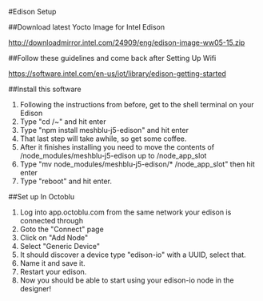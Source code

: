 
#Edison Setup

##Download latest Yocto Image for Intel Edison

http://downloadmirror.intel.com/24909/eng/edison-image-ww05-15.zip


##Follow these guidelines and come back after Setting Up Wifi

https://software.intel.com/en-us/iot/library/edison-getting-started

##Install this software

1. Following the instructions from before, get to the shell terminal on your Edison
2. Type "cd /~" and hit enter
3. Type "npm install meshblu-j5-edison" and hit enter
4. That last step will take awhile, so get some coffee.
5. After it finishes installing you need to move the contents of /node_modules/meshblu-j5-edison up to /node_app_slot
6. Type "mv node_modules/meshblu-j5-edison/* /node_app_slot" then hit enter
7. Type "reboot" and hit enter.

##Set up In Octoblu

1. Log into app.octoblu.com from the same network your edison is connected through
2. Goto the "Connect" page
3. Click on "Add Node"
4. Select "Generic Device"
5. It should discover a device type "edison-io" with a UUID, select that.
6. Name it and save it.
7. Restart your edison.
8. Now you should be able to start using your edison-io node in the designer!
